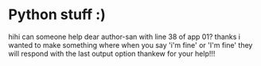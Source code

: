 # Python stuff :)

hihi can someone help dear author-san with line 38 of app 01? thanks i wanted to make something where when you say 'i'm fine' or 'I'm fine' they will respond with the last output option thankew for your help!!!
